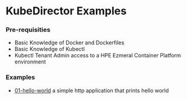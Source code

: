 # KubeDirector Examples

### Pre-requisities

 - Basic Knowledge of Docker and Dockerfiles
 - Basic Knowledge of Kubectl
 - Kubectl Tenant Admin access to a HPE Ezmeral Container Platform environment

### Examples

 - [01-hello-world](./01-hello-world) a simple http application that prints hello world
